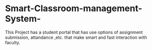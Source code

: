 # Smart-Classroom-management-System-
This Project has a student portal that has use options of assignment submission, attandance ,etc. that make smart and fast interaction with faculty.
